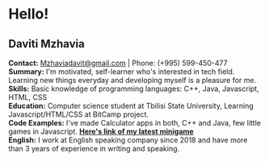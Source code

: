 # Hello!

## Daviti Mzhavia

**Contact:** Mzhaviadavit@gmail.com | Phone: (+995) 599-450-477  
**Summary:** I'm motivated, self-learner who's interested in tech field. Learning new things everyday and developing myself is a pleasure for me.  
**Skills:** Basic knowledge of programming languages: C++, Java, Javascript, HTML, CSS  
**Education:** Computer science student at Tbilisi State University, Learning Javascript/HTML/CSS at BitCamp project.  
**Code Examples:** I've made Calculator apps in both, C++ and Java, few little games in Javascript. **[Here's link of my latest minigame](https://codehs.com/sandbox/id/new-sandbox-program-OWfal3)**  
**English:** I work at English speaking company since 2018 and have more than 3 years of experience in writing and speaking.
